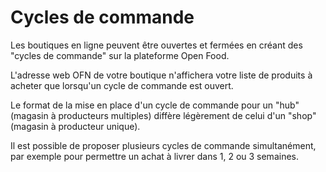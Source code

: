 # Cycles de commande

Les boutiques en ligne peuvent être ouvertes et fermées en créant des "cycles de commande" sur la plateforme Open Food. 

L'adresse web OFN de votre boutique n'affichera votre liste de produits à acheter que lorsqu'un cycle de commande est ouvert. 

Le format de la mise en place d'un cycle de commande pour un "hub" \(magasin à producteurs multiples\) diffère légèrement de celui d'un "shop" \(magasin à producteur unique\). 

Il est possible de proposer plusieurs cycles de commande simultanément, par exemple pour permettre un achat à livrer dans 1, 2 ou 3 semaines.




